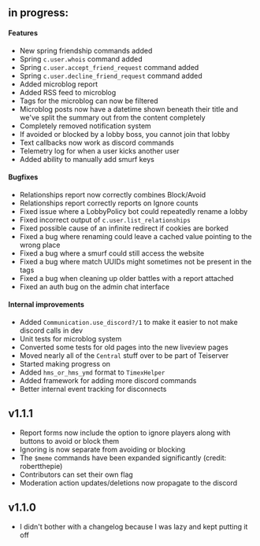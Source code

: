 ## in progress:

#### Features

- New spring friendship commands added
- Spring `c.user.whois` command added
- Spring `c.user.accept_friend_request` command added
- Spring `c.user.decline_friend_request` command added
- Added microblog report
- Added RSS feed to microblog
- Tags for the microblog can now be filtered
- Microblog posts now have a datetime shown beneath their title and we've split the summary out from the content completely
- Completely removed notification system
- If avoided or blocked by a lobby boss, you cannot join that lobby
- Text callbacks now work as discord commands
- Telemetry log for when a user kicks another user
- Added ability to manually add smurf keys

#### Bugfixes

- Relationships report now correctly combines Block/Avoid
- Relationships report correctly reports on Ignore counts
- Fixed issue where a LobbyPolicy bot could repeatedly rename a lobby
- Fixed incorrect output of `c.user.list_relationships`
- Fixed possible cause of an infinite redirect if cookies are borked
- Fixed a bug where renaming could leave a cached value pointing to the wrong place
- Fixed a bug where a smurf could still access the website
- Fixed a bug where match UUIDs might sometimes not be present in the tags
- Fixed a bug when cleaning up older battles with a report attached
- Fixed an auth bug on the admin chat interface

#### Internal improvements

- Added `Communication.use_discord?/1` to make it easier to not make discord calls in dev
- Unit tests for microblog system
- Converted some tests for old pages into the new liveview pages
- Moved nearly all of the `Central` stuff over to be part of Teiserver
- Started making progress on
- Added `hms_or_hms_ymd` format to `TimexHelper`
- Added framework for adding more discord commands
- Better internal event tracking for disconnects

## v1.1.1

* Report forms now include the option to ignore players along with buttons to avoid or block them
* Ignoring is now separate from avoiding or blocking
* The `$meme` commands have been expanded significantly (credit: robertthepie)
* Contributors can set their own flag
* Moderation action updates/deletions now propagate to the discord

## v1.1.0

- I didn't bother with a changelog because I was lazy and kept putting it off
